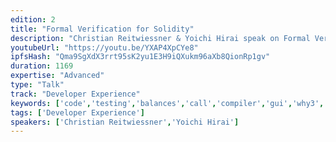 ```yaml
---
edition: 2
title: "Formal Verification for Solidity"
description: "Christian Reitwiessner & Yoichi Hirai speak on Formal Verification for Solidity."
youtubeUrl: "https://youtu.be/YXAP4XpCYe8"
ipfsHash: "Qma9SgXdX3rrt95sK2yu1E3H9iQXukm96aXb8QionRp1gv"
duration: 1169
expertise: "Advanced"
type: "Talk"
track: "Developer Experience"
keywords: ['code','testing','balances','call','compiler','gui','why3','evm']
tags: ['Developer Experience']
speakers: ['Christian Reitwiessner','Yoichi Hirai']
---
```

